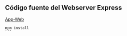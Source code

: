 ## Código fuente del Webserver Express

[App-Web](https://demo-webpage-node.herokuapp.com/)
````
npm install
```